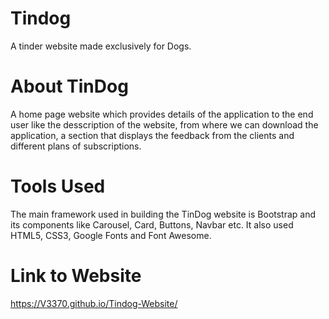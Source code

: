 # Tindog
A tinder website made exclusively for Dogs.
# About TinDog
A home page website which provides details of the application to the end user like the desscription of the website, from where we can download the application, a section that displays the feedback from the clients and different plans of subscriptions.
# Tools Used
The main framework used in building the TinDog website is Bootstrap and its components like Carousel, Card, Buttons, Navbar etc. It also used HTML5, CSS3, Google Fonts and Font Awesome.
# Link to Website
 https://V3370.github.io/Tindog-Website/
